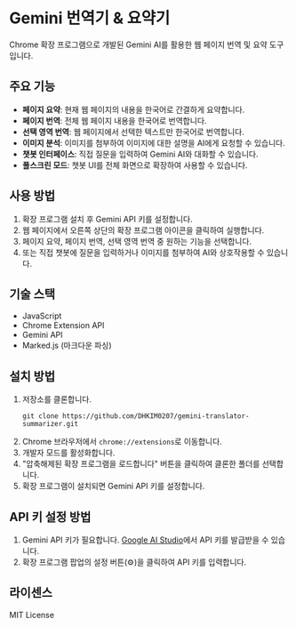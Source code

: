 # Gemini 번역기 & 요약기

Chrome 확장 프로그램으로 개발된 Gemini AI를 활용한 웹 페이지 번역 및 요약 도구입니다.

## 주요 기능

- **페이지 요약**: 현재 웹 페이지의 내용을 한국어로 간결하게 요약합니다.
- **페이지 번역**: 전체 웹 페이지 내용을 한국어로 번역합니다.
- **선택 영역 번역**: 웹 페이지에서 선택한 텍스트만 한국어로 번역합니다.
- **이미지 분석**: 이미지를 첨부하여 이미지에 대한 설명을 AI에게 요청할 수 있습니다.
- **챗봇 인터페이스**: 직접 질문을 입력하여 Gemini AI와 대화할 수 있습니다.
- **풀스크린 모드**: 챗봇 UI를 전체 화면으로 확장하여 사용할 수 있습니다.

## 사용 방법

1. 확장 프로그램 설치 후 Gemini API 키를 설정합니다.
2. 웹 페이지에서 오른쪽 상단의 확장 프로그램 아이콘을 클릭하여 실행합니다.
3. 페이지 요약, 페이지 번역, 선택 영역 번역 중 원하는 기능을 선택합니다.
4. 또는 직접 챗봇에 질문을 입력하거나 이미지를 첨부하여 AI와 상호작용할 수 있습니다.

## 기술 스택

- JavaScript
- Chrome Extension API
- Gemini API
- Marked.js (마크다운 파싱)

## 설치 방법

1. 저장소를 클론합니다.
   ```
   git clone https://github.com/DHKIM0207/gemini-translator-summarizer.git
   ```
2. Chrome 브라우저에서 `chrome://extensions`로 이동합니다.
3. 개발자 모드를 활성화합니다.
4. "압축해제된 확장 프로그램을 로드합니다" 버튼을 클릭하여 클론한 폴더를 선택합니다.
5. 확장 프로그램이 설치되면 Gemini API 키를 설정합니다.

## API 키 설정 방법

1. Gemini API 키가 필요합니다. [Google AI Studio](https://ai.google.dev/)에서 API 키를 발급받을 수 있습니다.
2. 확장 프로그램 팝업의 설정 버튼(⚙️)을 클릭하여 API 키를 입력합니다.

## 라이센스

MIT License 